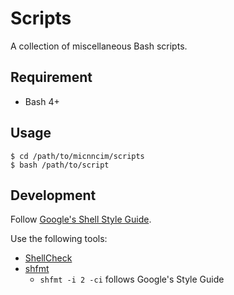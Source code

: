 # Scripts

A collection of miscellaneous Bash scripts.

## Requirement

- Bash 4+

## Usage

```console
$ cd /path/to/micnncim/scripts
$ bash /path/to/script
```

## Development

Follow [Google's Shell Style Guide](https://google.github.io/styleguide/shellguide.html).

Use the following tools:

- [ShellCheck](https://github.com/koalaman/shellcheck)
- [shfmt](https://github.com/mvdan/sh)
  - `shfmt -i 2 -ci` follows Google's Style Guide
